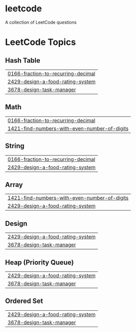 # leetcode
A collection of LeetCode questions

<!---LeetCode Topics Start-->
# LeetCode Topics
## Hash Table
|  |
| ------- |
| [0166-fraction-to-recurring-decimal](https://github.com/RUTUPARNk/leetcode/tree/master/0166-fraction-to-recurring-decimal) |
| [2429-design-a-food-rating-system](https://github.com/RUTUPARNk/leetcode/tree/master/2429-design-a-food-rating-system) |
| [3678-design-task-manager](https://github.com/RUTUPARNk/leetcode/tree/master/3678-design-task-manager) |
## Math
|  |
| ------- |
| [0166-fraction-to-recurring-decimal](https://github.com/RUTUPARNk/leetcode/tree/master/0166-fraction-to-recurring-decimal) |
| [1421-find-numbers-with-even-number-of-digits](https://github.com/RUTUPARNk/leetcode/tree/master/1421-find-numbers-with-even-number-of-digits) |
## String
|  |
| ------- |
| [0166-fraction-to-recurring-decimal](https://github.com/RUTUPARNk/leetcode/tree/master/0166-fraction-to-recurring-decimal) |
| [2429-design-a-food-rating-system](https://github.com/RUTUPARNk/leetcode/tree/master/2429-design-a-food-rating-system) |
## Array
|  |
| ------- |
| [1421-find-numbers-with-even-number-of-digits](https://github.com/RUTUPARNk/leetcode/tree/master/1421-find-numbers-with-even-number-of-digits) |
| [2429-design-a-food-rating-system](https://github.com/RUTUPARNk/leetcode/tree/master/2429-design-a-food-rating-system) |
## Design
|  |
| ------- |
| [2429-design-a-food-rating-system](https://github.com/RUTUPARNk/leetcode/tree/master/2429-design-a-food-rating-system) |
| [3678-design-task-manager](https://github.com/RUTUPARNk/leetcode/tree/master/3678-design-task-manager) |
## Heap (Priority Queue)
|  |
| ------- |
| [2429-design-a-food-rating-system](https://github.com/RUTUPARNk/leetcode/tree/master/2429-design-a-food-rating-system) |
| [3678-design-task-manager](https://github.com/RUTUPARNk/leetcode/tree/master/3678-design-task-manager) |
## Ordered Set
|  |
| ------- |
| [2429-design-a-food-rating-system](https://github.com/RUTUPARNk/leetcode/tree/master/2429-design-a-food-rating-system) |
| [3678-design-task-manager](https://github.com/RUTUPARNk/leetcode/tree/master/3678-design-task-manager) |
<!---LeetCode Topics End-->